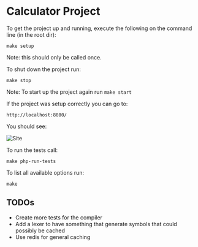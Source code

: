 # Calculator Project

To get the project up and running, execute the following on the command line (in the root dir):
```
make setup
```
Note: this should only be called once.

To shut down the project run:
```
make stop
```
Note: To start up the project again run `make start`

If the project was setup correctly you can go to:

```
http://localhost:8080/
```

You should see:

![Site](https://gcdnb.pbrd.co/images/T5mgLSqEmbCP.png)


To run the tests call:
```
make php-run-tests
```

To list all available options run:
```
make
```

## TODOs

- Create more tests for the compiler
- Add a lexer to have something that generate symbols that could possibly be cached
- Use redis for general caching
